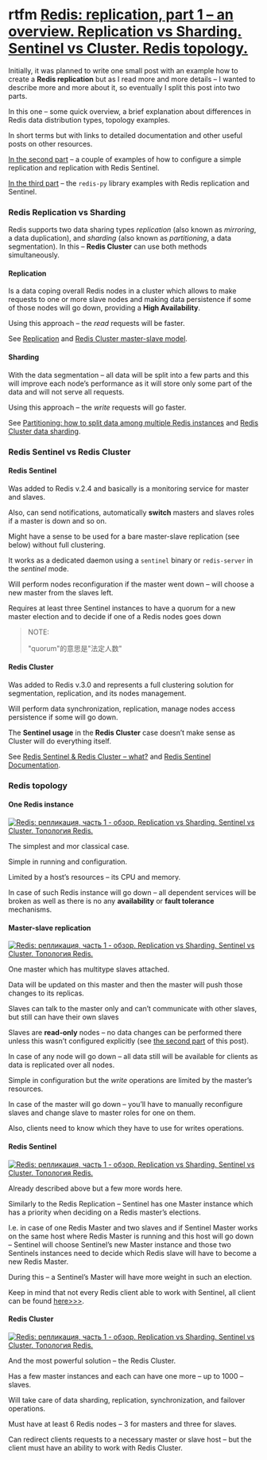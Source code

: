 # rtfm [Redis: replication, part 1 – an overview. Replication vs Sharding. Sentinel vs Cluster. Redis topology.](https://rtfm.co.ua/en/redis-replication-part-1-overview-replication-vs-sharding-sentinel-vs-cluster-redis-topology/)

Initially, it was planned to write one small post with an example how to create a **Redis replication** but as I read more and more details – I wanted to describe more and more about it, so eventually I split this post into two parts.

In this one – some quick overview, a brief explanation about differences in Redis data distribution types, topology examples.

In short terms but with links to detailed documentation and other useful posts on other resources.

[In the second part](https://rtfm.co.ua/en/redis-replication-part-2-master-slave-replication-and-redis-sentinel/) – a couple of examples of how to configure a simple replication and replication with Redis Sentinel.

[In the third part](https://rtfm.co.ua/en/redis-replication-part-3-redis-py-and-work-with-redis-sentinel-from-python/) – the `redis-py` library examples with Redis replication and Sentinel.



### Redis Replication vs Sharding

Redis supports two data sharing types *replication* (also known as *mirroring*, a data duplication), and *sharding* (also known as *partitioning*, a data segmentation). In this – **Redis Cluster** can use both methods simultaneously.



#### Replication

Is a data coping overall Redis nodes in a cluster which allows to make requests to one or more slave nodes and making data persistence if some of those nodes will go down, providing a **High Availability**.

Using this approach – the *read* requests will be faster.

See [Replication](https://rtfm.co.ua/goto/https://redis.io/topics/replication) and [Redis Cluster master-slave model](https://rtfm.co.ua/goto/https://redis.io/topics/cluster-tutorial#redis-cluster-master-slave-model).





#### Sharding

With the data segmentation – all data will be split into a few parts and this will improve each node’s performance as it will store only some part of the data and will not serve all requests.

Using this approach – the *write* requests will go faster.

See [Partitioning: how to split data among multiple Redis instances](https://rtfm.co.ua/goto/https://redis.io/topics/partitioning) and [Redis Cluster data sharding](https://rtfm.co.ua/goto/https://redis.io/topics/cluster-tutorial#redis-cluster-data-sharding).



### Redis Sentinel vs Redis Cluster



#### Redis Sentinel

Was added to Redis v.2.4 and basically is a monitoring service for master and slaves.

Also, can send notifications, automatically **switch** masters and slaves roles if a master is down and so on.

Might have a sense to be used for a bare master-slave replication (see below) without full clustering.

It works as a dedicated daemon using a `sentinel` binary or `redis-server` in the *sentinel* mode.

Will perform nodes reconfiguration if the master went down – will choose a new master from the slaves left.

Requires at least three Sentinel instances to have a quorum for a new master election and to decide if one of a Redis nodes goes down

> NOTE: 
>
> "quorum"的意思是"法定人数"



#### Redis Cluster

Was added to Redis v.3.0 and represents a full clustering solution for segmentation, replication, and its nodes management.

Will perform data synchronization, replication, manage nodes access persistence if some will go down.

The **Sentinel usage** in the **Redis Cluster** case doesn’t make sense as Cluster will do everything itself.

See [Redis Sentinel & Redis Cluster – what?](https://rtfm.co.ua/goto/https://fnordig.de/2015/06/01/redis-sentinel-and-redis-cluster/) and [Redis Sentinel Documentation](https://rtfm.co.ua/goto/https://redis.io/topics/sentinel).



### Redis topology

#### One Redis instance

[![Redis: репликация, часть 1 - обзор. Replication vs Sharding. Sentinel vs Cluster. Топология Redis.](https://rtfm.co.ua/wp-content/uploads/2019/03/screen-shot-2017-08-11-at-14-34-30.png)](https://rtfm.co.ua/wp-content/uploads/2019/03/screen-shot-2017-08-11-at-14-34-30.png)

The simplest and mor classical case.

Simple in running and configuration.

Limited by a host’s resources – its CPU and memory.

In case of such Redis instance will go down – all dependent services will be broken as well as there is no any **availability** or **fault tolerance** mechanisms.



#### Master-slave replication

[
![Redis: репликация, часть 1 - обзор. Replication vs Sharding. Sentinel vs Cluster. Топология Redis.](https://rtfm.co.ua/wp-content/uploads/2019/03/screen-shot-2017-08-11-at-14-35-11.png)](https://rtfm.co.ua/wp-content/uploads/2019/03/screen-shot-2017-08-11-at-14-35-11.png)

One master which has multitype slaves attached.

Data will be updated on this master and then the master will push those changes to its replicas.

Slaves can talk to the master only and can’t communicate with other slaves, but still can have their own slaves

Slaves are **read-only** nodes – no data changes can be performed there unless this wasn’t configured explicitly (see [the second part](https://rtfm.co.ua/en/redis-replication-part-2-master-slave-replication-and-redis-sentinel/) of this post).

In case of any node will go down – all data still will be available for clients as data is replicated over all nodes.

Simple in configuration but the *write* operations are limited by the master’s resources.

In case of the master will go down – you’ll have to manually reconfigure slaves and change slave to master roles for one on them.

Also, clients need to know which they have to use for writes operations.



#### Redis Sentinel

[
![Redis: репликация, часть 1 - обзор. Replication vs Sharding. Sentinel vs Cluster. Топология Redis.](https://rtfm.co.ua/wp-content/uploads/2019/03/screen-shot-2017-08-11-at-14-34-42.png)](https://rtfm.co.ua/wp-content/uploads/2019/03/screen-shot-2017-08-11-at-14-34-42.png)

Already described above but a few more words here.

Similarly to the Redis Replication – Sentinel has one Master instance which has a priority when deciding on a Redis master’s elections.

I.e. in case of one Redis Master and two slaves and if Sentinel Master works on the same host where Redis Master is running and this host will go down – Sentinel will choose Sentinel’s new Master instance and those two Sentinels instances need to decide which Redis slave will have to become a new Redis Master.

During this – a Sentinel’s Master will have more weight in such an election.

Keep in mind that not every Redis client able to work with Sentinel, all client can be found [here>>>](https://rtfm.co.ua/goto/https://redis.io/clients).



#### Redis Cluster

[![Redis: репликация, часть 1 - обзор. Replication vs Sharding. Sentinel vs Cluster. Топология Redis.](https://rtfm.co.ua/wp-content/uploads/2019/03/screen-shot-2017-08-11-at-14-34-48.png)](https://rtfm.co.ua/wp-content/uploads/2019/03/screen-shot-2017-08-11-at-14-34-48.png)

And the most powerful solution – the Redis Cluster.

Has a few master instances and each can have one more – up to 1000 – slaves.

Will take care of data sharding, replication, synchronization, and failover operations.

Must have at least 6 Redis nodes – 3 for masters and three for slaves.

Can redirect clients requests to a necessary master or slave host – but the client must have an ability to work with Redis Cluster.

